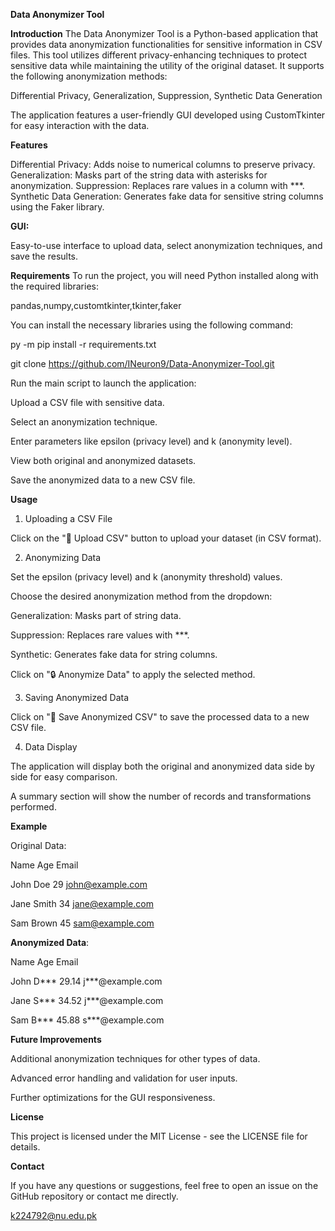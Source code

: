 **Data Anonymizer Tool**

**Introduction**
The Data Anonymizer Tool is a Python-based application that provides data anonymization functionalities for sensitive information in CSV files. This tool utilizes different privacy-enhancing techniques to protect sensitive data while maintaining the utility of the original dataset. It supports the following anonymization methods:

Differential Privacy,
Generalization,
Suppression,
Synthetic Data Generation

The application features a user-friendly GUI developed using CustomTkinter for easy interaction with the data.

**Features**

Differential Privacy: Adds noise to numerical columns to preserve privacy.
Generalization: Masks part of the string data with asterisks for anonymization.
Suppression: Replaces rare values in a column with ***.
Synthetic Data Generation: Generates fake data for sensitive string columns using the Faker library.

**GUI:**

Easy-to-use interface to upload data, select anonymization techniques, and save the results.

**Requirements**
To run the project, you will need Python installed along with the required libraries:

pandas,numpy,customtkinter,tkinter,faker


You can install the necessary libraries using the following command:

py -m pip install -r requirements.txt

git clone https://github.com/INeuron9/Data-Anonymizer-Tool.git



Run the main script to launch the application:

Upload a CSV file with sensitive data.

Select an anonymization technique.

Enter parameters like epsilon (privacy level) and k (anonymity level).

View both original and anonymized datasets.

Save the anonymized data to a new CSV file.

**Usage**

1. Uploading a CSV File

Click on the "📂 Upload CSV" button to upload your dataset (in CSV format).

2. Anonymizing Data

Set the epsilon (privacy level) and k (anonymity threshold) values.

Choose the desired anonymization method from the dropdown:

Generalization: Masks part of string data.

Suppression: Replaces rare values with ***.

Synthetic: Generates fake data for string columns.

Click on "🔒 Anonymize Data" to apply the selected method.

3. Saving Anonymized Data

Click on "💾 Save Anonymized CSV" to save the processed data to a new CSV file.

4. Data Display

The application will display both the original and anonymized data side by side for easy comparison.

A summary section will show the number of records and transformations performed.

**Example**

Original Data:

Name	Age	Email

John Doe	29	john@example.com

Jane Smith	34	jane@example.com

Sam Brown	45	sam@example.com


**Anonymized Data**:

Name	Age	Email

John D***	29.14	j***@example.com

Jane S***	34.52	j***@example.com

Sam B***	45.88	s***@example.com

**Future Improvements**

Additional anonymization techniques for other types of data.

Advanced error handling and validation for user inputs.

Further optimizations for the GUI responsiveness.

**License**

This project is licensed under the MIT License - see the LICENSE file for details.

**Contact**

If you have any questions or suggestions, feel free to open an issue on the GitHub repository or contact me directly.

k224792@nu.edu.pk
